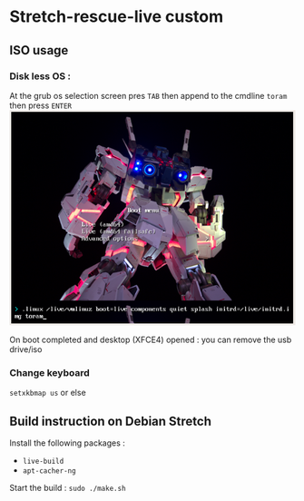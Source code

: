 # Stretch-rescue-live custom

## ISO usage

### Disk less OS :
At the grub os selection screen pres `TAB` then append to the cmdline `toram` then press `ENTER`  
![GRUB_SCREEN](https://github.com/thomsh/stretch-rescue-live/blob/master/docs/screen_grub.png "Grub screen")

On boot completed and desktop (XFCE4) opened : you can remove the usb drive/iso

### Change keyboard
`setxkbmap us` or else

## Build instruction on Debian Stretch

Install the following packages :
 - `live-build`
 - `apt-cacher-ng`

Start the build :
`sudo ./make.sh`
